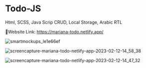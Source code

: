 # Todo-JS
Html, SCSS, Java Scrip CRUD, Local Storage, Arabic RTL

📍Website Link: https://mariana-todo.netlify.app/

![smartmockups_le1e66ef](https://user-images.githubusercontent.com/91687711/218312423-a4bff5e8-a922-481c-a0f3-fa39a9d499f5.jpg)

![screencapture-mariana-todo-netlify-app-2023-02-12-14_58_38](https://user-images.githubusercontent.com/91687711/218312471-80812c68-a6cf-4a62-a538-b7e441180123.png)


![screencapture-mariana-todo-netlify-app-2023-02-12-14_47_32](https://user-images.githubusercontent.com/91687711/218312488-1790117d-a659-477e-8d68-8e16be82586f.png)
